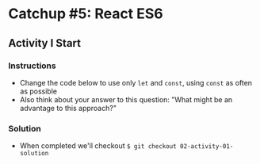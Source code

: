 # Catchup #5: React ES6
## Activity I Start
### Instructions
* Change the code below to use only `let` and `const`, using `const` as often as possible
* Also think about your answer to this question: "What might be an advantage to this approach?"

### Solution
* When completed we'll checkout `$ git checkout 02-activity-01-solution`
